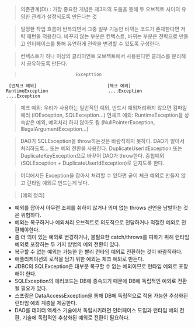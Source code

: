 > 의존관계(DI)
: 가장 중요한 개념은 제3자의 도움을 통해 두 오브젝트 사이의 유영한 관계가 설정되도록 만든다는 것

> 일정한 작업 흐름이 반복되면서 그중 일부 기능만 바뀌는 코드가 존재한다면 저략 패턴을 적용한다.
바꾸지 않는 부분은 컨텍스트, 바뀌는 부분은 전략으로 만들고 인터페이스를 통해 유연하게 전략을 변경할 수 있도록 구성한다.

> 컨텍스트가 하나 이상의 클라이언트 오브젝트에서 사용된다면 클래스를 분리해서 공유하도록 만든다.

>                          Excepttion
     [언체크 예외]                           [체크 예외]
    RuntimeException                       ....Exception
    ....Exception

>   체크 예외: 우리가 사용하는 일반적인 예외, 반드시 예외처리하지 않으면 컴파일 에러 (IOException, SQLException...)
> 언체크 예외: RuntimeException을 상속받은 예외, 예외처리 하지 않아도 됨 (NullPointerException, IllegalArgumentException...)

> DAO가 SQLException을 throw하는것은 바람직하지 못하다. DAO가 알아서 처리하도록... 또는 예외 전환을 사용한다.
  DuplicateUserIdException 또는 DuplicateKeyException으로 바꾸어 DAO가 throw한다.
  중첩예외(SQLException + DuplicateUserIdException)로 던지도록 한다.
  
> 어디에서든 Exception을 잡아서 처리할 수 있다면 굳이 체크 예외로 만들지 않고 런타임 예외로 만드는게 낫다.

> [예외 정리]
 - 예외를 잡아서 아무런 조취를 취하지 않거나 의미 없는 throws 선언을 남발하는 것은 위험하다.
 - 예외는 복구하거나 예외처리 오브젝트로 의도적으로 전달하거나 적절한 예외로 전환해야한다.
 - 좀 더 의미 있는 예외로 변경하거나, 불필요한 catch/throws를 피하기 위해 런타임 예외로 포장하는 두 가지 방법의 예외 전환이 있다.
 - 복구할 수 없는 예외는 가능한 한 빨리 런타임 예외로 전환하는 것이 바람직하다.
 - 애플리케이션의 로직을 담기 위한 예외는 체크 예외로 만든다.
 - JDBC의 SQLException은 대부분 복구할 수 없는 예외이므로 런타임 예외로 포장해야 한다.
 - SQLException의 에러코드는 DB에 종속되기 때문에 DB에 독립적인 예외로 전환될 필요가 있다.
 - 스프링은 DataAccessException을 통해 DB에 독립적으로 적용 가능한 추상화된 런타임 예외 계층을 제공한다.
 - DAO를 데이터 액세스 기술에서 독립시키려면 인터페이스 도입과 런타임 예외 전환, 기술에 독립적인 추상화된 예외로 전환이 필요하다.
  